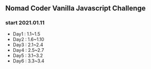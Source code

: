 ## Nomad Coder Vanilla Javascript Challenge

### start 2021.01.11

- Day1 : 1.1~1.5
- Day2 : 1.6~1.10
- Day3 : 2.1~2.4
- Day4 : 2.5~2.7
- Day5 : 3.1~3.2
- Day6 : 3.3~3.4
